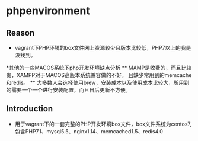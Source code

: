 # phpenvironment 
## Reason 
* vagrant下PHP环境的box文件网上资源较少且版本比较低，PHP7以上的我是没找到。

*其他的一些MACOS系统下php开发环境缺点分析
** MAMP是收费的，而且比较贵，XAMPP对于MACOS高版本系统兼容做的不好， 且缺少常用到的memcache和redis。
** 大多数人会选择使用brew，安装成本以及使用成本比较大，所用到的需要一个一个进行安装配置，而且日后更新不方便。

## Introduction
* 用于vagrant下的一套完整的PHP开发环境box文件，box文件系统为centos7,包含PHP7.1、mysql5.5、nginx1.14、memcached1.5、redis4.0


